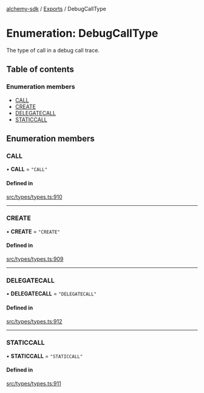 [alchemy-sdk](../README.md) / [Exports](../modules.md) / DebugCallType

# Enumeration: DebugCallType

The type of call in a debug call trace.

## Table of contents

### Enumeration members

- [CALL](DebugCallType.md#call)
- [CREATE](DebugCallType.md#create)
- [DELEGATECALL](DebugCallType.md#delegatecall)
- [STATICCALL](DebugCallType.md#staticcall)

## Enumeration members

### CALL

• **CALL** = `"CALL"`

#### Defined in

[src/types/types.ts:910](https://github.com/alchemyplatform/alchemy-sdk-js/blob/311be54/src/types/types.ts#L910)

___

### CREATE

• **CREATE** = `"CREATE"`

#### Defined in

[src/types/types.ts:909](https://github.com/alchemyplatform/alchemy-sdk-js/blob/311be54/src/types/types.ts#L909)

___

### DELEGATECALL

• **DELEGATECALL** = `"DELEGATECALL"`

#### Defined in

[src/types/types.ts:912](https://github.com/alchemyplatform/alchemy-sdk-js/blob/311be54/src/types/types.ts#L912)

___

### STATICCALL

• **STATICCALL** = `"STATICCALL"`

#### Defined in

[src/types/types.ts:911](https://github.com/alchemyplatform/alchemy-sdk-js/blob/311be54/src/types/types.ts#L911)
